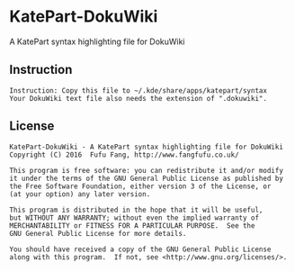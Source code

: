 # KatePart-DokuWiki
A KatePart syntax highlighting file for DokuWiki 

## Instruction
    Instruction: Copy this file to ~/.kde/share/apps/katepart/syntax
    Your DokuWiki text file also needs the extension of ".dokuwiki".

## License
    KatePart-DokuWiki - A KatePart syntax highlighting file for DokuWiki
    Copyright (C) 2016  Fufu Fang, http://www.fangfufu.co.uk/

    This program is free software: you can redistribute it and/or modify
    it under the terms of the GNU General Public License as published by
    the Free Software Foundation, either version 3 of the License, or
    (at your option) any later version.

    This program is distributed in the hope that it will be useful,
    but WITHOUT ANY WARRANTY; without even the implied warranty of
    MERCHANTABILITY or FITNESS FOR A PARTICULAR PURPOSE.  See the
    GNU General Public License for more details.

    You should have received a copy of the GNU General Public License
    along with this program.  If not, see <http://www.gnu.org/licenses/>.
